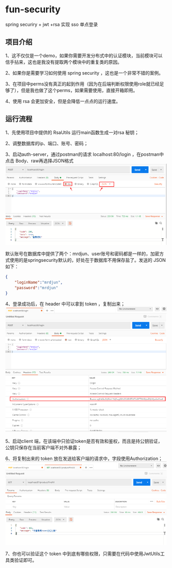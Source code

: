 # fun-security
spring securiry + jwt +rsa 实现 sso 单点登录

## 项目介绍
1、这不仅仅是一个demo，如果你需要开发分布式中的认证模块，当前模块可以信手拈来，这也是我没有提取两个模块中的重复类的原因。

2、如果你是需要学习如何使用 spring security ，这也是一个非常不错的案例。

3、在项目中perms没有真正的起到作用（因为在后端判断权限使用role就已经足够了），但是我也做了这个perms，如果需要使用，直接开箱即用。

4、使用 rsa 会更加安全，但是会降低一点点的运行速度。

## 运行流程
1、先使用项目中提供的 RsaUtils 运行main函数生成一对rsa 秘钥；

2、调整数据库的ip、端口、账号、密码；

3、启动auth-server，通过postman的请求 localhost:80/login ，在postman中点击 Body、raw再选择JSON格式
![login](./ScreenShot/login.png)

默认账号在数据库中提供了两个：mrdjun、user账号和密码都是一样的，加密方式使用的是springsecurity默认的，好处在于数据库不用保存盐了。发送的 JSON 如下：
```json
{
	"loginName":"mrdjun",
	"password":"mrdjun"
}
``` 
4、登录成功后，在 header 中可以拿到 token ，复制出来；
![login-success](./ScreenShot/login-success.jpg)

5、启动client 端，在该端中只验证token是否有效和鉴权，而且是持公钥验证，公钥只保存在当前客户端不对外暴露；

6、将复制出来的 token 放在发送给客户端的请求中，字段使用Authorization；
![login-success](./ScreenShot/token-error.png)

7、你也可以验证这个 token 中到底有哪些权限，只需要在代码中使用JwtUtils工具类验证即可。

